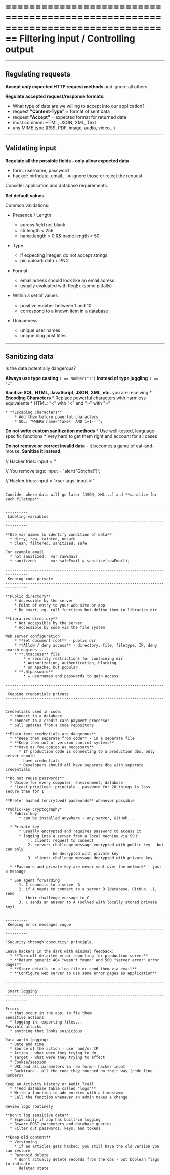 ================================================================================
 Filtering input / Controlling output
================================================================================

--------------------------------------------------------------------------------
 Regulating requests
--------------------------------------------------------------------------------

**Accept *only* expected HTTP request methods** and ignore all others.

**Regulate accepted request/response formats:**
  * What type of data are we willing to accept into our application?
  * request **"Content-Type"** = format of sent data
  * request **"Accept"** = expected format for returned data
  * most common: HTML, JSON, XML, Text
  * any MIME type (RSS, PDF, image, audio, video...)

--------------------------------------------------------------------------------
 Validating input
--------------------------------------------------------------------------------

**Regulate all the possible fields - only allow expected data**
  * form: username, password
  * hacker: birthdate, email... => ignore those or reject the request

Consider application and database requirements.

**Set default values**

Common validations:
  * Presence / Length 
      * adress field not blank
      * str.length < 256
      * name.length > 0 && name.length < 50

  * Type
      * if expecting integer, do not accept strings
      * pic upload: data + PNG

  * Format
      * email adress should look like an email adress
      * usually evaluated with RegEx (some pitfalls)

  * Within a set of values
      * positive number between 1 and 10 
      * correspond to a known item in a database

  * Uniqueness
      * unique user names
      * unique blog post titles

--------------------------------------------------------------------------------
 Sanitizing data
--------------------------------------------------------------------------------

Is the data potentially dangerous?

**Always use type casting** `1 == Number("1")` **instead of type juggling** `1 == "1"`

**Sanitize SQL, HTML, JavaScript, JSON, XML, etc.** you are receiving
    * **Encoding Characters**
        * Replace powerful characters with harmless equivalents
        * HTML: "<" with "&lt;" and ">" with "&gt;"

    * **Escaping Characters**
        * Add them before powerful characters
        * SQL: "WHERE name='fake\' AND 1=1--'";

**Do not write custom sanitization methods**
    * Use well-tested, language-specific functions
    * Very hard to get them right and account for all cases

**Do not remove or correct invalid data** - it becomes a game of cat-and-mouse.
**Sanitize it instead.**

// Hacker tries:
input = '<script>alert("Gotcha!");</script>'
 
// You remove <script> and </script> tags:
input = 'alert("Gotcha!")';

// Hacker tries:
input = '<scr<script>ipt>alert("Gotcha!");</scr<script>ipt>'

// You remove <script> and </script> tags:
input = '<script>alert("Gotcha!");</script>'
```

Consider where data will go later (JSON, XML...) and **sanitize for each filetype**.

--------------------------------------------------------------------------------
 Labeling variables
--------------------------------------------------------------------------------

**Use var names to identify condition of data**  
  * dirty, raw, tainted, unsafe
  * clean, filtered, sanitized, safe

For example email
  * not sanitized:  var rawEmail 
  * sanitized:      var safeEmail = sanitize(rawEmail);     

--------------------------------------------------------------------------------
 Keeping code private
--------------------------------------------------------------------------------

**Public directory**
    * Accessible by the server
    * Point of entry to your web site or app
    * Be smart; eg. call functions but define them in libraries dir

**Libraries directory**
    * Not accessible by the server
    * Accessible by code via the file system

Web server configuration
    * **Set document root** - public dir
    * **Allow / deny access** - directory, file, filetype, IP, deny search engines...
    * **.htaccess** file
        * = security restrictions for containing dir 
        * Authorization, authentication, blocking
        * on Apache, but popular
    * **.htpassword** 
        * = usernames and passwords to gain access

--------------------------------------------------------------------------------
 Keeping credentials private
--------------------------------------------------------------------------------

Credentials used in code:
  * connect to a database
  * connect to a credit card payment processor
  * pull updates from a code repository

**Plain text credentials are dangerous**
  * **Keep them separate from code** - in a separate file
  * **Keep them out of version control systems**
  * **Have as few copies as necessary**
      * If production code is connecting to a production dbs, only server should 
        have credentials
      * Developers should all have separate dba with separate credentials

**Do not reuse passwords**
  * Unique for every computer, environment, database
  * 'Least privilege' principle - password for 20 things is less secure than for 1

**Prefer hashed (encrytped) passwords** whenever possible

*Public-key cryptography*
  * Public key 
      * can be installed anywhere - any server, GitHub...

  * Private key
      * usually encrypted and requires password to access it
      * logging into a server from a local machine via SSH:
          !. client: request to connect 
          2. server: challenge message encrypted with public key - but can only 
                     be decrypted with private key
          3. client: challenge message decrypted with private key

  * *Password and private key are never sent over the network* - just a message

  * SSH agent forwarding
      1. C connects to a server A
      2. if A needs to connect to a server B (database, GitHub...), send 
         their challenge message to C
      3. C sends an answer to A (solved with locally stored private key)

--------------------------------------------------------------------------------
 Keeping error messages vague
--------------------------------------------------------------------------------

'Security through obscurity' principle.

Leave hackers in the dark with minimal feedback:
  * **Turn off detailed error reporting for production server**
  * **Return generic 404 "wasn't found" and 500 "server error" error pages**
  * **Store details in a log file or send them via email**
  * **Configure web server to use same error pages as application**

--------------------------------------------------------------------------------
 Smart logging
--------------------------------------------------------------------------------

Errors
  * that occur in the app, to fix them
Sensitive actions
  * logging in, exporting files...
Possible attacks 
  * anything that looks suspicious

Data worth logging:
  * Date and time
  * Source of the action - user and/or IP
  * Action - what were they trying to do
  * Target - what were they trying to affect
  * Cookie/session
  * URL and all parameters in raw form - hacker input
  * Backtrace - all the code they touched on their way (code line numbers)

Keep an Activity History or Audit Trail
  * **Add database table called "logs"**
  * Write a function to add entries with a timestamp
  * Call the function whenever an admin makes a change

Review logs routinely

**Don't log sensitive data**
  * Especially if app has built-in logging
  * Beware POST parameters and database queries
  * Filter out passwords, keys, and tokens 

**Keep old content**
  * Versioning
    * if an articles gets hacked, you still have the old version you can restore
  * Paranoid delete
    * don't actually delete records from the dbs - put boolean flags to indicate  
      deleted state

